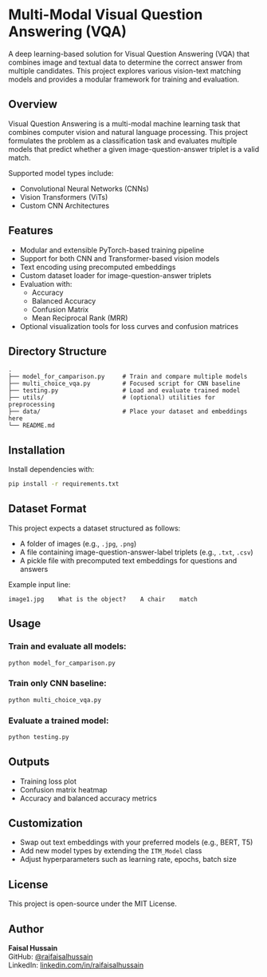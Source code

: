 # Multi-Modal Visual Question Answering (VQA)

A deep learning-based solution for Visual Question Answering (VQA) that combines image and textual data to determine the correct answer from multiple candidates. This project explores various vision-text matching models and provides a modular framework for training and evaluation.

## Overview

Visual Question Answering is a multi-modal machine learning task that combines computer vision and natural language processing. This project formulates the problem as a classification task and evaluates multiple models that predict whether a given image-question-answer triplet is a valid match.

Supported model types include:

- Convolutional Neural Networks (CNNs)
- Vision Transformers (ViTs)
- Custom CNN Architectures

## Features

- Modular and extensible PyTorch-based training pipeline
- Support for both CNN and Transformer-based vision models
- Text encoding using precomputed embeddings
- Custom dataset loader for image-question-answer triplets
- Evaluation with:
  - Accuracy
  - Balanced Accuracy
  - Confusion Matrix
  - Mean Reciprocal Rank (MRR)
- Optional visualization tools for loss curves and confusion matrices

## Directory Structure

```
.
├── model_for_camparison.py     # Train and compare multiple models
├── multi_choice_vqa.py         # Focused script for CNN baseline
├── testing.py                  # Load and evaluate trained model
├── utils/                      # (optional) utilities for preprocessing
├── data/                       # Place your dataset and embeddings here
└── README.md
```

## Installation

Install dependencies with:

```bash
pip install -r requirements.txt
```

## Dataset Format

This project expects a dataset structured as follows:

- A folder of images (e.g., `.jpg`, `.png`)
- A file containing image-question-answer-label triplets (e.g., `.txt`, `.csv`)
- A pickle file with precomputed text embeddings for questions and answers

Example input line:
```
image1.jpg    What is the object?    A chair    match
```

## Usage

### Train and evaluate all models:
```bash
python model_for_camparison.py
```

### Train only CNN baseline:
```bash
python multi_choice_vqa.py
```

### Evaluate a trained model:
```bash
python testing.py
```

## Outputs

- Training loss plot
- Confusion matrix heatmap
- Accuracy and balanced accuracy metrics

## Customization

- Swap out text embeddings with your preferred models (e.g., BERT, T5)
- Add new model types by extending the `ITM_Model` class
- Adjust hyperparameters such as learning rate, epochs, batch size

## License

This project is open-source under the MIT License.

## Author

**Faisal Hussain**  
GitHub: [@raifaisalhussain](https://github.com/raifaisalhussain)  
LinkedIn: [linkedin.com/in/raifaisalhussain](https://www.linkedin.com/in/raifaisalhussain)
